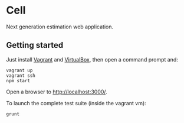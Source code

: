 Cell
====

Next generation estimation web application.

Getting started
---------------

Just install [Vagrant](http://www.vagrantup.com/) and [VirtualBox](https://www.virtualbox.org/), then open a command prompt and:

	vagrant up
	vagrant ssh
	npm start
	
Open a browser to [http://localhost:3000/](http://localhost:3000/).

To launch the complete test suite (inside the vagrant vm):

	grunt